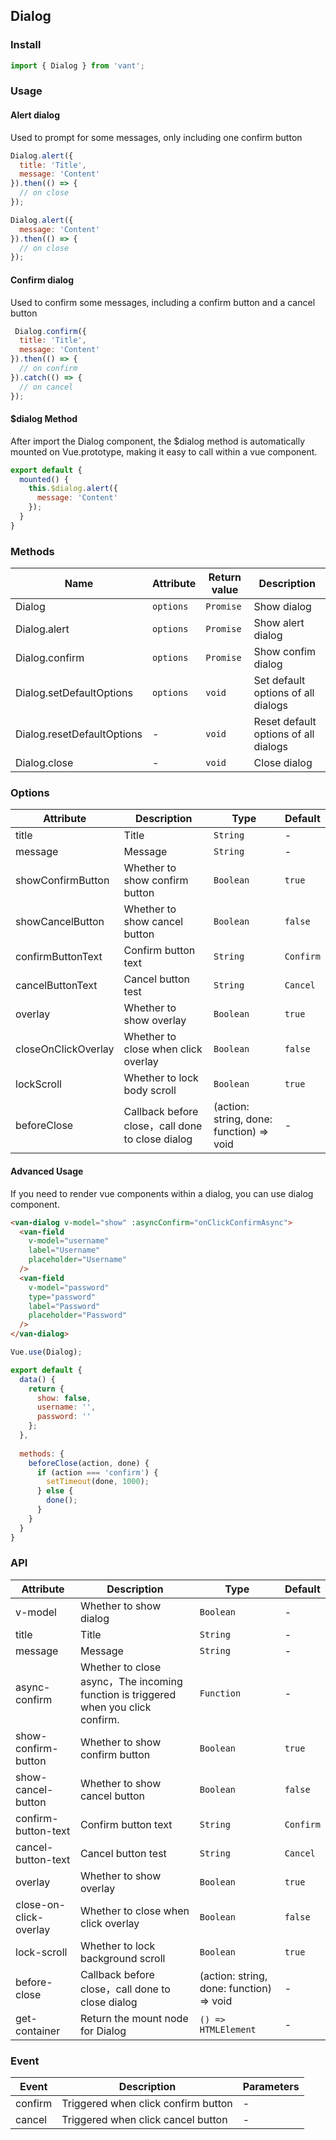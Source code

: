 ## Dialog

### Install

```js
import { Dialog } from 'vant';
```

### Usage

#### Alert dialog
Used to prompt for some messages, only including one confirm button

```javascript
Dialog.alert({
  title: 'Title',
  message: 'Content'
}).then(() => {
  // on close
});

Dialog.alert({
  message: 'Content'
}).then(() => {
  // on close
});
```

#### Confirm dialog
Used to confirm some messages, including a confirm button and a cancel button

```javascript
 Dialog.confirm({
  title: 'Title',
  message: 'Content'
}).then(() => {
  // on confirm
}).catch(() => {
  // on cancel
});
```

#### $dialog Method
After import the Dialog component, the $dialog method is automatically mounted on Vue.prototype, making it easy to call within a vue component.

```js
export default {
  mounted() {
    this.$dialog.alert({
      message: 'Content'
    });
  }
}
```

### Methods

| Name | Attribute | Return value | Description |
|-----------|-----------|-----------|-------------|
| Dialog | `options` | `Promise` | Show dialog |
| Dialog.alert | `options` | `Promise` | Show alert dialog |
| Dialog.confirm | `options` | `Promise` | Show confim dialog |
| Dialog.setDefaultOptions | `options` | `void` | Set default options of all dialogs |
| Dialog.resetDefaultOptions | - | `void` | Reset default options of all dialogs |
| Dialog.close | - | `void` | Close dialog |

### Options

| Attribute | Description | Type | Default |
|-----------|-----------|-----------|-------------|
| title | Title | `String` | - |
| message | Message | `String` | - |
| showConfirmButton | Whether to show confirm button | `Boolean` |  `true` |
| showCancelButton | Whether to show cancel button | `Boolean` |  `false` |
| confirmButtonText | Confirm button text | `String` |  `Confirm` |
| cancelButtonText | Cancel button test | `String` | `Cancel` |
| overlay | Whether to show overlay | `Boolean` | `true` |
| closeOnClickOverlay | Whether to close when click overlay | `Boolean` | `false` |
| lockScroll | Whether to lock body scroll | `Boolean` | `true` |
| beforeClose | Callback before close，call done to close dialog | (action: string, done: function) => void | - |

#### Advanced Usage
If you need to render vue components within a dialog, you can use dialog component.

```html
<van-dialog v-model="show" :asyncConfirm="onClickConfirmAsync">
  <van-field
    v-model="username"
    label="Username"
    placeholder="Username"
  />
  <van-field
    v-model="password"
    type="password"
    label="Password"
    placeholder="Password"
  />
</van-dialog>
```

```js
Vue.use(Dialog);

export default {
  data() {
    return {
      show: false,
      username: '',
      password: ''
    };
  },
  
  methods: {
    beforeClose(action, done) {
      if (action === 'confirm') {
        setTimeout(done, 1000);
      } else {
        done();
      }
    }
  }
}
```

### API

| Attribute | Description | Type | Default |
|-----------|-----------|-----------|-------------|
| v-model | Whether to show dialog | `Boolean` | - |
| title | Title | `String` | - |
| message | Message | `String` | - |
| async-confirm | Whether to close async，The incoming function is triggered when you click confirm. | `Function` | - |
| show-confirm-button | Whether to show confirm button | `Boolean` |  `true` |
| show-cancel-button | Whether to show cancel button | `Boolean` |  `false` |
| confirm-button-text | Confirm button text | `String` |  `Confirm` |
| cancel-button-text | Cancel button test | `String` | `Cancel` |
| overlay | Whether to show overlay | `Boolean` | `true` |
| close-on-click-overlay | Whether to close when click overlay | `Boolean` | `false` |
| lock-scroll | Whether to lock background scroll | `Boolean` | `true` |
| before-close | Callback before close，call done to close dialog | (action: string, done: function) => void | - |
| get-container | Return the mount node for Dialog | `() => HTMLElement` | - |

### Event

| Event | Description | Parameters |
|-----------|-----------|-----------|
| confirm | Triggered when click confirm button | - |
| cancel | Triggered when click cancel button | - |

